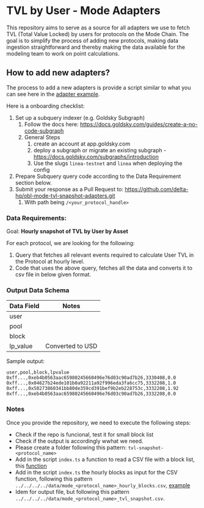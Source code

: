 # TVL by User - Mode Adapters

This repository aims to serve as a source for all adapters we use to fetch TVL (Total Value Locked) by users for protocols on the Mode Chain. The goal is to simplify the process of adding new protocols, making data ingestion straightforward and thereby making the data available for the modeling team to work on point calculations.

## How to add new adapters?

The process to add a new adapters is provide a script similar to what you can see here in the [adapter example](https://github.com/delta-hq/openblocklabs-mode-tvl-adapters/tree/main/adapters/example/dex). 

Here is a onboarding checklist:

1.  Set up a subquery indexer (e.g. Goldsky Subgraph)
    1.  Follow the docs here: https://docs.goldsky.com/guides/create-a-no-code-subgraph
    2. General Steps
        1.  create an account at app.goldsky.com
        2.  deploy a subgraph or migrate an existing subgraph - https://docs.goldsky.com/subgraphs/introduction
        3.  Use the slugs `linea-testnet` and `linea` when deploying the config
2.  Prepare Subquery query code according to the Data Requirement section below.
3.  Submit your response as a Pull Request to: https://github.com/delta-hq/obl-mode-tvl-snapshot-adapters.git
    1.  With path being `/<your_protocol_handle>` 


### Data Requirements:
Goal: **Hourly snapshot of TVL by User by Asset**

For each protocol, we are looking for the following: 
1.  Query that fetches all relevant events required to calculate User TVL in the Protocol at hourly level.
2.  Code that uses the above query, fetches all the data and converts it to csv file in below given format.


### Output Data Schema

| Data Field                | Notes                                                                                  |
|---------------------------|----------------------------------------------------------------------------------------|
| user                      |                                                                                        |
| pool                      |                                                                                        |
| block                     |                                                                                        |
| lp_value                  | Converted to USD                                                                       |


Sample output:
```
user,pool,block,lpvalue
0xff...,0xeb4b0563aac65980245660496e76d03c90ad7b26,3330408,0.0
0xff...,0x04627b24ede101b0a92211a92f996eda3fa6cc75,3332208,1.0
0xff...,0x50273860341bb80de359cd391bef9b2eb228753c,3332208,1.92
0xff...,0xeb4b0563aac65980245660496e76d03c90ad7b26,3332208,0.0
```

### Notes

Once you provide the repository, we need to execute the following steps:
* Check if the repo is funcional, test it for small block list
* Check if the output is accordingly wwhat we need.
* Please create a folder following this pattern: `tvl-snapshot-<protocol_name>`
* Add in the script `index.ts` a function to read a CSV file with a block list, this [function](https://github.com/delta-hq/obl-mode-tvl-snapshot-adapters/blob/main/adapters/tvl-snapshot-izumi/src/index.ts#L63)
* Add in the script `index.ts` the hourly blocks as input for the CSV function, following this pattern `../../../../data/mode_<protocol_name>_hourly_blocks.csv`, [example](https://github.com/delta-hq/obl-mode-tvl-snapshot-adapters/blob/main/tvl_adapters/adapters/tvl-snapshot-izumi/src/index.ts#L89)
* Idem for output file, but following this pattern `../../../../data/mode_<protocol_name>_tvl_snapshot.csv`.